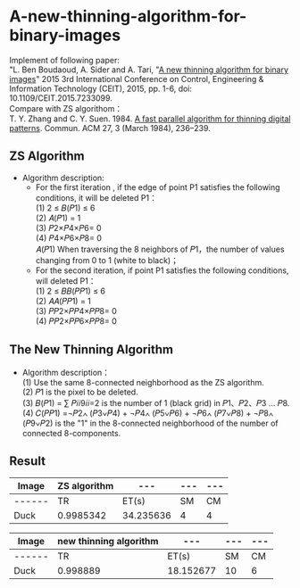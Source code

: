 # A-new-thinning-algorithm-for-binary-images
Implement of following paper:  
"L. Ben Boudaoud, A. Sider and A. Tari, "[A new thinning algorithm for binary images]" 2015 3rd International Conference on Control, Engineering & Information 
Technology (CEIT), 2015, pp. 1-6, doi: 10.1109/CEIT.2015.7233099.  
Compare with ZS algorithom：  
T. Y. Zhang and C. Y. Suen. 1984. [A fast parallel algorithm for thinning digital patterns]. Commun. ACM 27, 3 (March 1984), 236–239. 

## ZS Algorithm
- Algorithm description:
  - For the first iteration , if the edge of point P1 satisfies the following conditions, it will be deleted P1：  
(1) 2 ≤ 𝐵(𝑃1) ≤ 6  
(2) 𝐴(𝑃1) = 1  
(3) 𝑃2×𝑃4×𝑃6= 0  
(4) 𝑃4×𝑃6×𝑃8= 0  
𝐴(𝑃1) When traversing the 8 neighbors of 𝑃1，the number of values changing from 0 to 1 (white to black)；
  - For the second iteration, if point P1 satisfies the following conditions, will deleted P1：  
(1) 2 ≤ 𝐵𝐵(𝑃𝑃1) ≤ 6  
(2) 𝐴𝐴(𝑃𝑃1) = 1  
(3) 𝑃𝑃2×𝑃𝑃4×𝑃𝑃8= 0  
(4) 𝑃𝑃2×𝑃𝑃6×𝑃𝑃8= 0  
## The New Thinning Algorithm
- Algorithm description：  
(1) Use the same 8-connected neighborhood as the ZS algorithm.   
(2) 𝑃1 is the pixel to be deleted.  
(3) 𝐵(𝑃1) = ∑ 𝑃𝑖𝑖9𝑖𝑖=2 is the number of 1 (black grid) in 𝑃1、𝑃2、𝑃3 … 𝑃8.   
(4) 𝐶(𝑃𝑃1) =¬𝑃2∧ (𝑃3∨𝑃4) + ¬𝑃4∧ (𝑃5∨𝑃6) + ¬𝑃6∧ (𝑃7∨𝑃8) + ¬𝑃8∧ (𝑃9∨𝑃2) is the "1" in the 8-connected neighborhood of the number of connected 8-components.  
## Result
|Image |ZS algorithm |--- |--- |--- |
|------|--------|--------|--------|--------|
|------|TR |ET(s) |SM |CM |
|Duck |0.9985342 |34.235636 |4 |4 |

|Image |new thinning algorithm |--- |--- |--- |
|------|--------|--------|--------|--------|
|------|TR |ET(s) |SM |CM |
|Duck |0.998889 |18.152677 |10 |6|
[A new thinning algorithm for binary images]:https://ieeexplore.ieee.org/document/7233099/references#references
[A fast parallel algorithm for thinning digital patterns]:https://doi.org/10.1145/357994.358023
